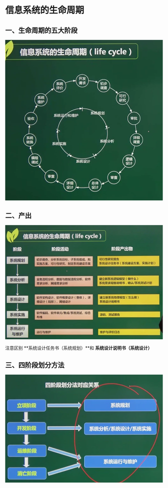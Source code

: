 # 信息系统的生命周期

## 一、生命周期的五大阶段

![image-20210225103110431](../picture/image-20210225103110431.png)





## 二、产出

![image-20210225104528829](../picture/image-20210225104528829.png)





注意区别 **系统设计任务书（系统规划）**和 **系统设计说明书（系统设计）**



## 三、四阶段划分方法

![image-20210225105006452](../picture/image-20210225105006452.png)























